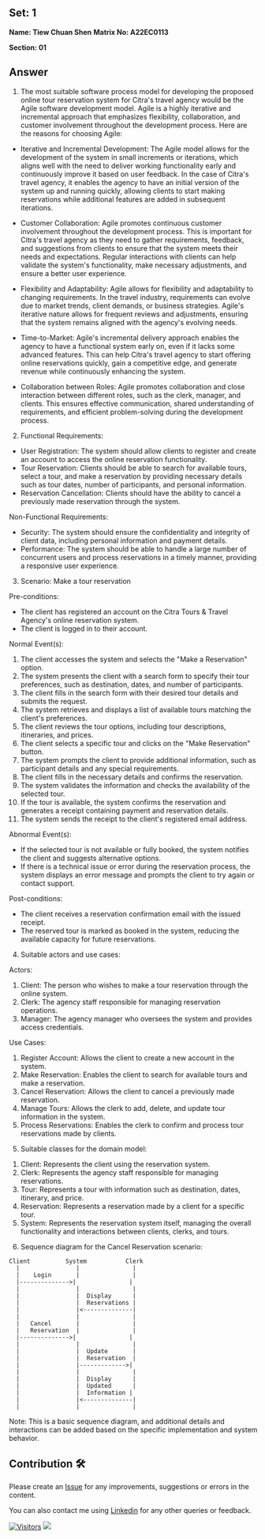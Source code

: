 ## Set: 1

**Name: Tiew Chuan Shen**
**Matrix No: A22EC0113**

**Section: 01**

## Answer
1) The most suitable software process model for developing the proposed online tour reservation system for Citra's travel agency would be the Agile software development model. Agile is a highly iterative and incremental approach that emphasizes flexibility, collaboration, and customer involvement throughout the development process. Here are the reasons for choosing Agile:

- Iterative and Incremental Development: The Agile model allows for the development of the system in small increments or iterations, which aligns well with the need to deliver working functionality early and continuously improve it based on user feedback. In the case of Citra's travel agency, it enables the agency to have an initial version of the system up and running quickly, allowing clients to start making reservations while additional features are added in subsequent iterations.

- Customer Collaboration: Agile promotes continuous customer involvement throughout the development process. This is important for Citra's travel agency as they need to gather requirements, feedback, and suggestions from clients to ensure that the system meets their needs and expectations. Regular interactions with clients can help validate the system's functionality, make necessary adjustments, and ensure a better user experience.

- Flexibility and Adaptability: Agile allows for flexibility and adaptability to changing requirements. In the travel industry, requirements can evolve due to market trends, client demands, or business strategies. Agile's iterative nature allows for frequent reviews and adjustments, ensuring that the system remains aligned with the agency's evolving needs.

- Time-to-Market: Agile's incremental delivery approach enables the agency to have a functional system early on, even if it lacks some advanced features. This can help Citra's travel agency to start offering online reservations quickly, gain a competitive edge, and generate revenue while continuously enhancing the system.

- Collaboration between Roles: Agile promotes collaboration and close interaction between different roles, such as the clerk, manager, and clients. This ensures effective communication, shared understanding of requirements, and efficient problem-solving during the development process.

2) Functional Requirements:
- User Registration: The system should allow clients to register and create an account to access the online reservation functionality.
- Tour Reservation: Clients should be able to search for available tours, select a tour, and make a reservation by providing necessary details such as tour dates, number of participants, and personal information.
- Reservation Cancellation: Clients should have the ability to cancel a previously made reservation through the system.

Non-Functional Requirements:
- Security: The system should ensure the confidentiality and integrity of client data, including personal information and payment details.
- Performance: The system should be able to handle a large number of concurrent users and process reservations in a timely manner, providing a responsive user experience.

3) Scenario: Make a tour reservation

Pre-conditions:
- The client has registered an account on the Citra Tours & Travel Agency's online reservation system.
- The client is logged in to their account.

Normal Event(s):
1. The client accesses the system and selects the "Make a Reservation" option.
2. The system presents the client with a search form to specify their tour preferences, such as destination, dates, and number of participants.
3. The client fills in the search form with their desired tour details and submits the request.
4. The system retrieves and displays a list of available tours matching the client's preferences.
5. The client reviews the tour options, including tour descriptions, itineraries, and prices.
6. The client selects a specific tour and clicks on the "Make Reservation" button.
7. The system prompts the client to provide additional information, such as participant details and any special requirements.
8. The client fills in the necessary details and confirms the reservation.
9. The system validates the information and checks the availability of the selected tour.
10. If the tour is available, the system confirms the reservation and generates a receipt containing payment and reservation details.
11. The system sends the receipt to the client's registered email address.

Abnormal Event(s):
- If the selected tour is not available or fully booked, the system notifies the client and suggests alternative options.
- If there is a technical issue or error during the reservation process, the system displays an error message and prompts the client to try again or contact support.

Post-conditions:
- The client receives a reservation confirmation email with the issued receipt.
- The reserved tour is marked as booked in the system, reducing the available capacity for future reservations.

4) Suitable actors and use cases:

Actors:
1. Client: The person who wishes to make a tour reservation through the online system.
2. Clerk: The agency staff responsible for managing reservation operations.
3. Manager: The agency manager who oversees the system and provides access credentials.

Use Cases:
1. Register Account: Allows the client to create a new account in the system.
2. Make Reservation: Enables the client to search for available tours and make a reservation.
3. Cancel Reservation: Allows the client to cancel a previously made reservation.
4. Manage Tours: Allows the clerk to add, delete, and update tour information in the system.
5. Process Reservations: Enables the clerk to confirm and process tour reservations made by clients.

5) Suitable classes for the domain model:

1. Client: Represents the client using the reservation system.
2. Clerk: Represents the agency staff responsible for managing reservations.
3. Tour: Represents a tour with information such as destination, dates, itinerary, and price.
4. Reservation: Represents a reservation made by a client for a specific tour.
5. System: Represents the reservation system itself, managing the overall functionality and interactions between clients, clerks, and tours.

6) Sequence diagram for the Cancel Reservation scenario:

```
Client          System           Clerk
  |                |               |
  |    Login       |               |
  |-------------->|               |
  |                |               |
  |                |  Display      |
  |                |  Reservations |
  |                |<--------------|
  |                |               |
  |   Cancel       |               |
  |   Reservation  |               |
  |-------------->|               |
  |                |               |
  |                |  Update       |
  |                |  Reservation  |
  |                |------------->|
  |                |               |
  |                |  Display      |
  |                |  Updated      |
  |                |  Information |
  |                |<--------------|
  |                |               |
```

Note: This is a basic sequence diagram, and additional details and interactions can be added based on the specific implementation and system behavior.

## Contribution 🛠️
Please create an [Issue](https://github.com/drshahizan/learn-php/issues) for any improvements, suggestions or errors in the content.

You can also contact me using [Linkedin](https://www.linkedin.com/in/drshahizan/) for any other queries or feedback.

[![Visitors](https://api.visitorbadge.io/api/visitors?path=https%3A%2F%2Fgithub.com%2Fdrshahizan&labelColor=%23697689&countColor=%23555555&style=plastic)](https://visitorbadge.io/status?path=https%3A%2F%2Fgithub.com%2Fdrshahizan)
![](https://hit.yhype.me/github/profile?user_id=81284918)
